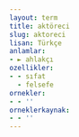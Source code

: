 ```yaml
---
layout: term
title: aktöreci
slug: aktoreci
lisan: Türkçe
anlamlar:
- ► ahlakçı
ozellikler:
- - sıfat
  - felsefe
ornekler:
- - ''
orneklerkaynak:
- - ''
---
```

